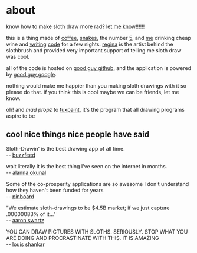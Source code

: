 # about

know how to make sloth draw more rad? [let me know!!!!!!][yep]

this is a thing made of [coffee][0], [snakes][1], the number [5][2], and [me][3] drinking cheap wine and [writing][4] [code][5] for a few nights. [regina][6] is the artist behind the slothbrush and provided very important support of telling me sloth draw was cool.

all of the code is hosted on [good guy github][gh], and the
application is powered by [good guy google][appengine].

nothing would make me happier than you making sloth drawings with it so
please do that. if you think this is cool maybe we can be friends, let
me know.

oh! and *mad propz* to [tuxpaint][tp], it's the program that all drawing
programs aspire to be

## cool nice things nice people have said

Sloth-Drawin' is the best drawing app of all time.  
-- [buzzfeed][buzzfeed]

wait literally it is the best thing I've seen on the internet in months.  
-- [alanna okunal][alanna]

Some of the co-prosperity applications are so awesome I don't understand how they haven't been funded for years  
-- [pinboard][pinboard]

"We estimate sloth-drawings to be $4.5B market; if we just capture .00000083% of it..."  
-- [aaron swartz][aaronsw]

YOU CAN DRAW PICTURES WITH SLOTHS. SERIOUSLY. STOP WHAT YOU ARE DOING AND PROCRASTINATE WITH THIS. IT IS AMAZING  
-- [louis shankar][louis]



[yep]: http://twitter.com/schpet
[0]: http://coffeescript.org/
[1]: http://www.python.org/ 
[2]: http://www.w3.org/TR/html5/
[3]: http://peterschilling.org/
[4]: https://twitter.com/schpet/status/278013441640386560
[5]: https://twitter.com/schpet/status/278034196537167872
[6]: http://reginabouguyon.blogspot.ca/
[gh]: https://github.com/schpet/sloth-draw
[appengine]: https://developers.google.com/appengine/
[buzzfeed]: http://www.buzzfeed.com/alannaokun/now-you-can-draw-using-sloths
[alanna]: https://twitter.com/Alannabean/status/284724734019633153
[pinboard]: https://twitter.com/Pinboard/status/282673002116689920
[aaronsw]: https://twitter.com/aaronsw/status/282685799798042625
[louis]: https://twitter.com/louisshankar/status/284793748662136832
[tp]: http://tuxpaint.org/
